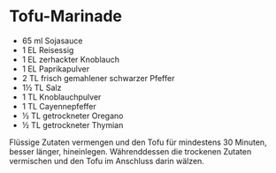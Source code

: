 # Tofu-Marinade

 * 65 ml Sojasauce
 * 1 EL Reisessig
 * 1 EL zerhackter Knoblauch
 * 1 EL Paprikapulver
 * 2 TL frisch gemahlener schwarzer Pfeffer
 * 1½ TL Salz
 * 1 TL Knoblauchpulver
 * 1 TL Cayennepfeffer
 * ½ TL getrockneter Oregano
 * ½ TL getrockneter Thymian

Flüssige Zutaten vermengen und den Tofu für mindestens 30 Minuten, besser länger, hineinlegen.
Währenddessen die trockenen Zutaten vermischen und den Tofu im Anschluss darin
wälzen.
